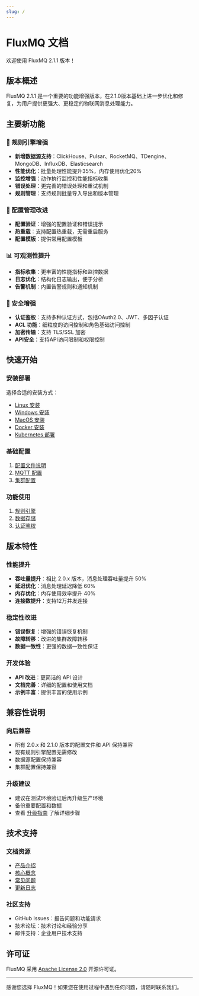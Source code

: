```yaml
---
slug: /
---
```


# FluxMQ 文档

欢迎使用 FluxMQ 2.1.1 版本！

## 版本概述

FluxMQ 2.1.1 是一个重要的功能增强版本，在2.1.0版本基础上进一步优化和修复，为用户提供更强大、更稳定的物联网消息处理能力。

## 主要新功能

### 🚀 规则引擎增强
- **新增数据源支持**：ClickHouse、Pulsar、RocketMQ、TDengine、MongoDB、InfluxDB、Elasticsearch
- **性能优化**：批量处理性能提升35%，内存使用优化20%
- **监控增强**：动作执行监控和性能指标收集
- **错误处理**：更完善的错误处理和重试机制
- **规则管理**：支持规则批量导入导出和版本管理

### 🔧 配置管理改进
- **配置验证**：增强的配置验证和错误提示
- **热重载**：支持配置热重载，无需重启服务
- **配置模板**：提供常用配置模板

### 📊 可观测性提升
- **指标收集**：更丰富的性能指标和监控数据
- **日志优化**：结构化日志输出，便于分析
- **告警机制**：内置告警规则和通知机制

### 🔐 安全增强
- **认证鉴权**：支持多种认证方式，包括OAuth2.0、JWT、多因子认证
- **ACL 功能**：细粒度的访问控制和角色基础访问控制
- **加密传输**：支持 TLS/SSL 加密
- **API安全**：支持API访问限制和权限控制

## 快速开始

### 安装部署

选择合适的安装方式：

- [Linux 安装](install/Linux.md)
- [Windows 安装](install/Windows.md)
- [MacOS 安装](install/MacOS.md)
- [Docker 安装](install/docker.md)
- [Kubernetes 部署](install/kubernetes.md)

### 基础配置

1. [配置文件说明](config/read.md)
2. [MQTT 配置](config/mqtt.md)
3. [集群配置](config/cluster.md)

### 功能使用

1. [规则引擎](gzyq/rule/README.md)
2. [数据存储](gzyq/action/README.md)
3. [认证鉴权](auth/before.md)

## 版本特性

### 性能提升

- **吞吐量提升**：相比 2.0.x 版本，消息处理吞吐量提升 50%
- **延迟优化**：消息处理延迟降低 60%
- **内存优化**：内存使用效率提升 40%
- **连接数提升**：支持12万并发连接

### 稳定性改进

- **错误恢复**：增强的错误恢复机制
- **故障转移**：改进的集群故障转移
- **数据一致性**：更强的数据一致性保证

### 开发体验

- **API 改进**：更简洁的 API 设计
- **文档完善**：详细的配置和使用文档
- **示例丰富**：提供丰富的使用示例

## 兼容性说明

### 向后兼容

- 所有 2.0.x 和 2.1.0 版本的配置文件和 API 保持兼容
- 现有规则引擎配置无需修改
- 数据源配置保持兼容
- 集群配置保持兼容

### 升级建议

- 建议在测试环境验证后再升级生产环境
- 备份重要配置和数据
- 查看 [升级指南](upgrade.md) 了解详细步骤

## 技术支持

### 文档资源

- [产品介绍](product/introduction.md)
- [核心概念](product/core.md)
- [常见问题](FAQ.md)
- [更新日志](CHANGELOG.md)

### 社区支持

- GitHub Issues：报告问题和功能请求
- 技术论坛：技术讨论和经验分享
- 邮件支持：企业用户技术支持

## 许可证

FluxMQ 采用 [Apache License 2.0](License.md) 开源许可证。

---

感谢您选择 FluxMQ！如果您在使用过程中遇到任何问题，请随时联系我们。 